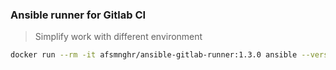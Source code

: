 ### Ansible runner for Gitlab CI

> Simplify work with different environment

```sh
docker run --rm -it afsmnghr/ansible-gitlab-runner:1.3.0 ansible --version
```

